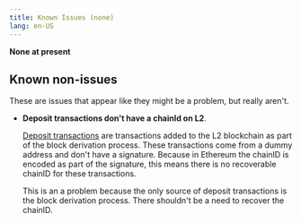 ```yaml
---
title: Known Issues (none)
lang: en-US
---
```


**None at present**



## Known non-issues

These are issues that appear like they might be a problem, but really aren't.

- **Deposit transactions don't have a chainId on L2**.

  [Deposit transactions](https://github.com/ethereum-optimism/optimism/blob/develop/specs/deposits.md#the-deposited-transaction-type) are transactions added to the L2 blockchain as part of the block derivation process.
  These transactions come from a dummy address and don't have a signature.
  Because in Ethereum the chainID is encoded as part of the signature, this means there is no recoverable chainID for these transactions.

  This is an a problem because the only source of deposit transactions is the block derivation process. 
  There shouldn't be a need to recover the chainID.


